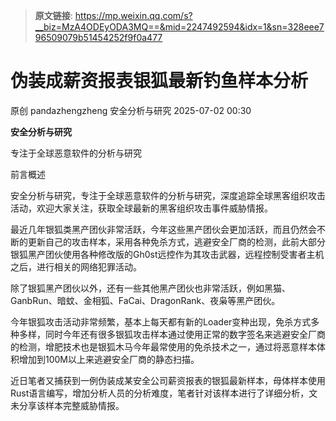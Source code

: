 > **原文链接**: https://mp.weixin.qq.com/s?__biz=MzA4ODEyODA3MQ==&mid=2247492594&idx=1&sn=328eee796509079b51454252f9f0a477

#  伪装成薪资报表银狐最新钓鱼样本分析  
原创 pandazhengzheng  安全分析与研究   2025-07-02 00:30  
  
**安全分析与研究**  
  
  
专注于全球恶意软件的分析与研究  
  
前言概述  
  
安全分析与研究，专注于全球恶意软件的分析与研究，深度追踪全球黑客组织攻击活动，欢迎大家关注，获取全球最新的黑客组织攻击事件威胁情报。  
  
  
  
  
最近几年银狐类黑产团伙非常活跃，今年这些黑产团伙会更加活跃，而且仍然会不断的更新自己的攻击样本，采用各种免杀方式，逃避安全厂商的检测，此前大部分银狐黑产团伙使用各种修改版的Gh0st远控作为其攻击武器，远程控制受害者主机之后，进行相关的网络犯罪活动。  
  
  
除了银狐黑产团伙以外，还有一些其他黑产团伙也非常活跃，例如黑猫、GanbRun、暗蚊、金相狐、FaCai、DragonRank、夜枭等黑产团伙。  
  
  
今年银狐攻击活动非常频繁，基本上每天都有新的Loader变种出现，免杀方式多种多样，同时今年还有很多银狐攻击样本通过使用正常的数字签名来逃避安全厂商的检测，增肥技术也是银狐木马今年最常使用的免杀技术之一，通过将恶意样本体积增加到100M以上来逃避安全厂商的静态扫描。  
  
  
近日笔者又捕获到一例伪装成某安全公司薪资报表的银狐最新样本，母体样本使用Rust语言编写，增加分析人员的分析难度，笔者针对该样本进行了详细分析，文未分享该样本完整威胁情报。  
  
  
  
